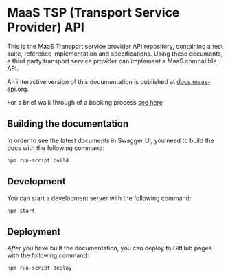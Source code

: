 # MaaS TSP (Transport Service Provider) API

This is the MaaS Transport service provider API repository, containing a test suite, reference implementation and specifications. Using these documents, a third party transport service provider can implement a MaaS compatible API.

An interactive version of this documentation is published at [docs.maas-api.org](http://docs.maas-api.org/).

For a brief walk through of a booking process [see here](specs/Booking.md)

## Building the documentation

In order to see the latest documents in Swagger UI, you need to build the docs with the following command:

```
npm run-script build
```
    
## Development
You can start a development server with the following command:

```
npm start
```
    
## Deployment
*After* you have built the documentation, you can deploy to GitHub pages with the following command:

```
npm run-script deploy
```
